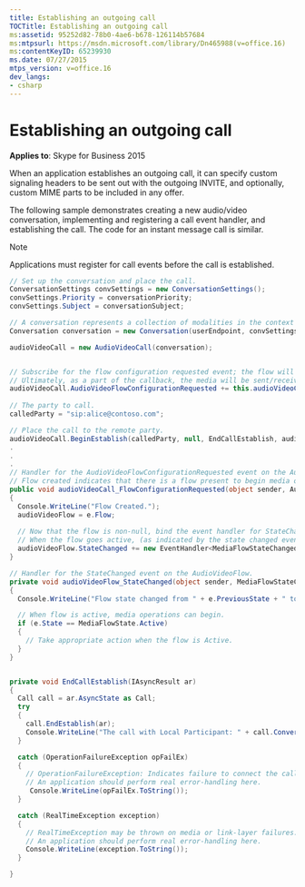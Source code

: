 ```yaml
---
title: Establishing an outgoing call
TOCTitle: Establishing an outgoing call
ms:assetid: 95252d82-78b0-4ae6-b678-126114b57684
ms:mtpsurl: https://msdn.microsoft.com/library/Dn465988(v=office.16)
ms:contentKeyID: 65239930
ms.date: 07/27/2015
mtps_version: v=office.16
dev_langs:
- csharp
---
```


# Establishing an outgoing call

**Applies to**: Skype for Business 2015

When an application establishes an outgoing call, it can specify custom signaling headers to be sent out with the outgoing INVITE, and optionally, custom MIME parts to be included in any offer.

The following sample demonstrates creating a new audio/video conversation, implementing and registering a call event handler, and establishing the call. The code for an instant message call is similar.

> [!NOTE]
> Applications must register for call events before the call is established.

```csharp
// Set up the conversation and place the call.
ConversationSettings convSettings = new ConversationSettings();
convSettings.Priority = conversationPriority;
convSettings.Subject = conversationSubject;

// A conversation represents a collection of modalities in the context of a dialog with one or multiple callees.
Conversation conversation = new Conversation(userEndpoint, convSettings);

audioVideoCall = new AudioVideoCall(conversation);


// Subscribe for the flow configuration requested event; the flow will be used to send the media.
// Ultimately, as a part of the callback, the media will be sent/received.
audioVideoCall.AudioVideoFlowConfigurationRequested += this.audioVideoCall_FlowConfigurationRequested;
 
// The party to call.
calledParty = "sip:alice@contoso.com";

// Place the call to the remote party.
audioVideoCall.BeginEstablish(calledParty, null, EndCallEstablish, audioVideoCall);
.
.
.
// Handler for the AudioVideoFlowConfigurationRequested event on the AudioVideoCall.
// Flow created indicates that there is a flow present to begin media operations with, and that it is no longer null.
public void audioVideoCall_FlowConfigurationRequested(object sender, AudioVideoFlowConfigurationRequestedEventArgs e)
{
  Console.WriteLine("Flow Created.");
  audioVideoFlow = e.Flow;
 
  // Now that the flow is non-null, bind the event handler for StateChanged.
  // When the flow goes active, (as indicated by the state changed event) the program can choose to take media-related actions on the flow.
  audioVideoFlow.StateChanged += new EventHandler<MediaFlowStateChangedEventArgs>(audioVideoFlow_StateChanged);
}

// Handler for the StateChanged event on the AudioVideoFlow.
private void audioVideoFlow_StateChanged(object sender, MediaFlowStateChangedEventArgs e)
{
  Console.WriteLine("Flow state changed from " + e.PreviousState + " to " + e.State);

  // When flow is active, media operations can begin.
  if (e.State == MediaFlowState.Active)
  {
    // Take appropriate action when the flow is Active.
  }
}


private void EndCallEstablish(IAsyncResult ar)
{
  Call call = ar.AsyncState as Call;
  try
  { 
    call.EndEstablish(ar);
    Console.WriteLine("The call with Local Participant: " + call.Conversation.LocalParticipant + " and Remote Participant: " + call.RemoteEndpoint.Participant + " is now in the established state.");
  }

  catch (OperationFailureException opFailEx)
  {
    // OperationFailureException: Indicates failure to connect the call to the remote party.
    // An application should perform real error-handling here.
     Console.WriteLine(opFailEx.ToString());
  }

  catch (RealTimeException exception)
  {
    // RealTimeException may be thrown on media or link-layer failures.
    // An application should perform real error-handling here.
    Console.WriteLine(exception.ToString());
  }

}
```

